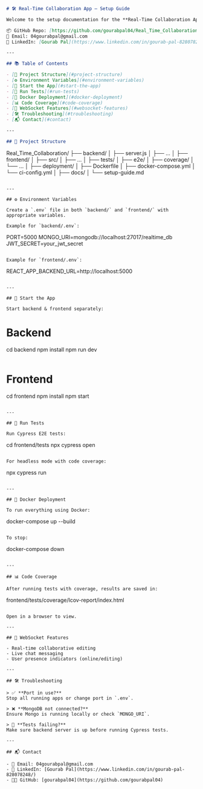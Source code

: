 ```markdown
# 🛠️ Real-Time Collaboration App – Setup Guide

Welcome to the setup documentation for the **Real-Time Collaboration App**.

📦 GitHub Repo: [https://github.com/gourabpal04/Real_Time_Collaboration](https://github.com/gourabpal04/Real_Time_Collaboration)  
📧 Email: 04gourabpal@gmail.com  
🔗 LinkedIn: [Gourab Pal](https://www.linkedin.com/in/gourab-pal-828078248/)

---

## 📚 Table of Contents

- [🧱 Project Structure](#project-structure)
- [⚙️ Environment Variables](#environment-variables)
- [🚀 Start the App](#start-the-app)
- [🧪 Run Tests](#run-tests)
- [🐳 Docker Deployment](#docker-deployment)
- [📊 Code Coverage](#code-coverage)
- [💬 WebSocket Features](#websocket-features)
- [🛠️ Troubleshooting](#troubleshooting)
- [📬 Contact](#contact)

---

## 🧱 Project Structure

```
Real_Time_Collaboration/
├── backend/
│   ├── server.js
│   ├── ...
│
├── frontend/
│   ├── src/
│   ├── ...
│
├── tests/
│   ├── e2e/
│   ├── coverage/
│   └── ...
│
├── deployment/
│   ├── Dockerfile
│   ├── docker-compose.yml
│   └── ci-config.yml
│
├── docs/
│   └── setup-guide.md
```

---

## ⚙️ Environment Variables

Create a `.env` file in both `backend/` and `frontend/` with appropriate variables.

Example for `backend/.env`:

```
PORT=5000
MONGO_URI=mongodb://localhost:27017/realtime_db
JWT_SECRET=your_jwt_secret
```

Example for `frontend/.env`:

```
REACT_APP_BACKEND_URL=http://localhost:5000
```

---

## 🚀 Start the App

Start backend & frontend separately:

```
# Backend
cd backend
npm install
npm run dev
```

```
# Frontend
cd frontend
npm install
npm start
```

---

## 🧪 Run Tests

Run Cypress E2E tests:

```
cd frontend/tests
npx cypress open
```

For headless mode with code coverage:

```
npx cypress run
```

---

## 🐳 Docker Deployment

To run everything using Docker:

```
docker-compose up --build
```

To stop:

```
docker-compose down
```

---

## 📊 Code Coverage

After running tests with coverage, results are saved in:

```
frontend/tests/coverage/lcov-report/index.html
```

Open in a browser to view.

---

## 💬 WebSocket Features

- Real-time collaborative editing
- Live chat messaging
- User presence indicators (online/editing)

---

## 🛠️ Troubleshooting

> ✅ **Port in use?**  
Stop all running apps or change port in `.env`.

> ❌ **MongoDB not connected?**  
Ensure Mongo is running locally or check `MONGO_URI`.

> 🧪 **Tests failing?**  
Make sure backend server is up before running Cypress tests.

---

## 📬 Contact

- 📧 Email: 04gourabpal@gmail.com  
- 🔗 LinkedIn: [Gourab Pal](https://www.linkedin.com/in/gourab-pal-828078248/)  
- 🧑‍💻 GitHub: [gourabpal04](https://github.com/gourabpal04)
```
